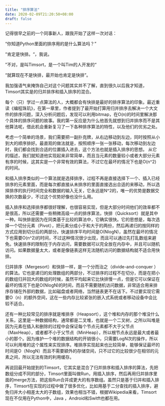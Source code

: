 ```yaml
---
title: "排序算法"
date: 2020-02-09T21:20:50+08:00
draft: false
---
```


记得很早之前的一个同事新人，跟我开始了这样一次对话：

“你知道Python里面的排序用的是什么算法吗？”

“肯定是快排。“，我说。

”不对，是叫Timsort，是一个叫Tim的人开发的“

“就算现在不是快排，最开始也肯定是快排”。

我加强语气来掩饰自己对这个问题其实并不了解，直到很久以后我才知道，Timsort其实是的归并排序和插入排序的混合。

每个（只）学过一点算法的人，大概都会有快排是最好的排序算法的印象。最近重读《编程珠玑》，在第一章里，作者提到了最开始打算用归并排序去解决一个大文件的排序问题，深入分析问题后，发现可以利用bitmap，在O(n)的时间里解决那个具体的排序问题的故事。我的第一反应是为什么他首先就想到归并排序而不是其他算法呢，借此机会重新复习了一下各种排序算法的特性，以及他们的优劣之处。

考虑一个简单的场景，我们需要把一副扑克牌，从右边移动到左边，同时按照从小到大的顺序排好。最直观的做法就是，按照顺序一张一张移动，每次移动到左边时，我们都会找到合适的位置插入进去，这个方法也就是插入排序的思想。 从它的描述，我们就知道他实现起来非常简单，而且当元素的数量较小或者大部分元素有序的时候，这其实是一个非常有效的算法，不过它在最坏的情况下也是O(n^2)的时间。

和插入排序类似的一个算法就是选择排序，过程不再是直接选择下一个、插入已经排序的元素里面，而是每次都直接从未排序的里面直接选出合适的来移动，所以选择排序的执行时间完全和数据的输入无关，它永远是N^2的，唯一的优势是数据交换的次数最少，不过这个优势好像也没什么用。

插入排序和选择排序都很好理解，也很容易实现，但是大部分时间他们的效率都不是很高，所以还需要一些稍微高级一点的排序算法，快排（Quicksort）就是其中一种。叫快排是因为在同类基于比较的算法中，它确实很快。它的思想是，每次选择一个切分元素（Pivot），把元素分成小于和大于的两份，然后再递归的按同样的方式应用到切分后的两部分。快速排序平均时间是O(NlogN)，虽然在最坏的情况下也需要O(n^2)的时间，不过这种情况很少出现，而且可以通过先打乱数组来避免。快速排序的限制在于内存访问，需要数据可以完全放在内存中，并且可以随机访问。如果数据量太大，或者是像链表这样无法随机访问的数据结构就不适合用快排。

归并排序（Mergesort）和快排一样，是一个分而治之（divide-and-conquer ）的算法。它也是递归的处理数组的两部分，不过排序的过程不在切分，而是在把小的数组归并回大的数组的时候，虽然平均起来它比快排慢一点，但是它可以保证在最坏的情况下也是O(NlogN)的时间，而且不需要随机访问数据，非常适合用来排序存储在外部的数据，比如磁盘或者网络，当然链表更不在话下。不过要实现它需要O（n）的额外空间，这在一些内存比较紧张的嵌入式系统或者移动设备中会比较不适合。

还有一种比较常见的排序就是堆排序（Heapsort），这个堆和内存的那个堆没什么关系，这里是一种数据结构，通常都是二叉堆，也就是一个二叉树，之所以叫堆是因为元素在插入和删除的过程中会保证每个节点元素都不大于父节点（MaxHeap），或者都不小于父节点（MinHeap），所以根节点永远是最大或者最小的那个。因为维护一个堆的数据结构的开销很小，只需要LogN次的操作，所以可以利用堆的这个属性来实现排序。堆排序实现起来也比较简单，能够保证最坏的时间是O（NlogN）而且不需要額外的存储空间，只不过它的比较很少在相邻的元素之间，所以无法有效的利用缓存。

再说回最开始提到的Timsort，它其实是混合了归并排序和插入排序的算法，先把数组分成不同的部分，Timsort里面叫做Run，用插入排序，然后再用归并排序里面的merge方法，把这些Run合并成更大的有序数组。虽然只是基于归并和插入排序，Timsort在实现的过程中做了很多优化，比如用基于二分查找的插入排序，避免归并大小相差太大的子数组，效果也相当不错，根据Wikipedia来看，Timsort现在不仅用在Python中，Java ，Android和Switft也都在用。

